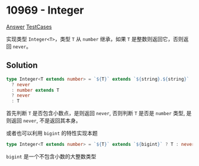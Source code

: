 # 10969 - Integer

[Answer](https://github.com/lybenson/ts-checker/blob/master/src/10969-medium-integer/template.ts) [TestCases](https://github.com/lybenson/ts-checker/blob/master/src/10969-medium-integer/test-cases.ts)

实现类型 `Integer<T>`，类型 `T` 从 `number` 继承，如果 `T` 是整数则返回它，否则返回 `never`。

## Solution

```ts
type Integer<T extends number> = `${T}` extends `${string}.${string}`
  ? never
  : number extends T
  ? never
  : T
```

首先判断 `T` 是否包含小数点，是则返回 `never`, 否则判断 `T` 是否是 `number` 类型, 是则返回 `never`, 不是返回其本身。

或者也可以利用 `bigint` 的特性实现本题

```ts
type Integer<T extends number> = `${T}` extends `${bigint}` ? T : never
```

`bigint` 是一个不包含小数的大整数类型
